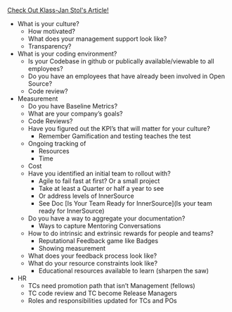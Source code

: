 [Check Out Klass-Jan Stol's Article!](https://www.infoq.com/articles/inner-source-open-source-development-practices)

* What is your culture?
  * How motivated?
  * What does your management support look like?
  * Transparency?
* What is your coding environment?
  * Is your Codebase in github or publically available/viewable to all employees?
  * Do you have an employees that have already been involved in Open Source?
  * Code review?
* Measurement
  * Do you have Baseline Metrics?
  * What are your company’s goals?
  * Code Reviews?
  * Have you figured out the KPI’s that will matter for your culture?
    * Remember Gamification and testing teaches the test
  * Ongoing tracking of  
    * Resources
    * Time
   * Cost
  * Have you identified an initial team to rollout with?
    * Agile to fail fast at first? Or a small project 
    * Take at least a Quarter or half a year to see
    * Or address levels of InnerSource 
    * See Doc [Is Your Team Ready for InnerSource](Is your team ready for InnerSource)
  * Do you have a way to aggregate your documentation?
    * Ways to capture Mentoring Conversations
  * How to do intrinsic and extrinsic rewards for people and teams?
    * Reputational Feedback game like Badges
    * Showing measurement
  * What does your feedback process look like?
  * What do your resource constraints look like?
    * Educational resources available to learn (sharpen the saw)
* HR
  * TCs need promotion path that isn’t Management (fellows)
  * TC code review and TC become Release Managers
  * Roles and responsibilities updated for TCs and POs

